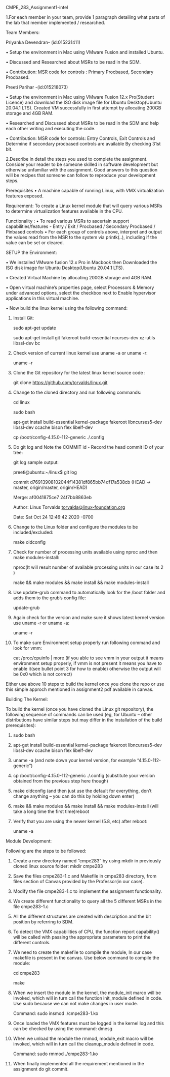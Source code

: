 CMPE_283_Assignment1-intel

1.For each member in your team, provide 1 paragraph detailing what parts of the lab that member implemented / researched.

Team Members:

Priyanka Devendran- (id:015231411) 

•	Setup the environment in Mac using VMware Fusion and installed Ubuntu.

•	Discussed and Researched about MSRs to be read in the SDM. 

•	Contribution: MSR code for controls : Primary Procbased, Secondary Procbased.

Preeti Parihar -(id:015218073)

•	Setup the environment in Mac using VMware Fusion 12.x Pro(Student Licence) and download the ISO disk image file for Ubuntu Desktop(Ubuntu 20.04.1 LTS). Created VM successfully in first attempt by allocating 200GB storage and 4GB RAM.

•	Researched and Discussed about MSRs to be read in the SDM and help each other writing and executing the code.

•	Contribution: MSR code for controls: Entry Controls, Exit Controls and Determine if secondary procbased controls are available By checking 31st bit.

2.Describe in detail the steps you used to complete the assignment. Consider your reader to be someone skilled in software development but otherwise unfamiliar with the assignment. Good answers to this question will be recipes that someone can follow to reproduce your development steps.

Prerequisites • A machine capable of running Linux, with VMX virtualization features exposed.

Requirement: To create a Linux kernel module that will query various MSRs to determine virtualization features available in the CPU.

Functionality : • To read various MSRs to ascertain support capabilities/features - Entry / Exit / Procbased / Secondary Procbased / Pinbased controls • For each group of controls above, interpret and output the values read from the MSR to the system via printk(..), including if the value can be set or cleared.

SETUP the Environment:

•	We installed VMware fusion 12.x Pro in Macbook then Downloaded the ISO disk image for Ubuntu Desktop(Ubuntu 20.04.1 LTS).

•	Created Virtual Machine by allocating 200GB storage and 4GB RAM.

•	Open virtual machine’s properties page, select Processors & Memory under advanced options, select the checkbox next to Enable hypervisor applications in this virtual machine.

•	Now build the linux kernel using the following command:

1. Install Git:

    sudo apt-get update

    sudo apt-get install git fakeroot build-essential ncurses-dev xz-utils libssl-dev bc

2. Check version of current linux kernel use uname -a or uname -r:
    
    uname –r

3. Clone the Git repository for the latest linux kernel source code :

    git clone https://github.com/torvalds/linux.git

4. Change to the cloned directory and run following commands:
    
    cd linux
    
    sudo bash
    
    apt-get install build-essential kernel-package fakeroot libncurses5-dev libssl-dev ccache bison flex libelf-dev
    
    cp /boot/config-4.15.0-112-generic    ./.config    

5. Do git log and Note the COMMIT id - Record the head commit ID of your tree:

    git log
    sample output:

    preeti@ubuntu:~/linux$ git log

    commit d76913908102044f14381df865bb74df17a538cb (HEAD -> master, origin/master, origin/HEAD)

    Merge: af0041875ce7 24f7bb8863eb

    Author: Linus Torvalds <torvalds@linux-foundation.org>

    Date:   Sat Oct 24 12:46:42 2020 -0700

6. Change to the Linux folder and configure the modules to be included/excluded:
    
    make oldconfig

7. Check for number of processing units available using nproc and then make modules-install:

    nproc(It will result number of available processing units in our case its 2 )
    
    make && make modules && make install && make modules-install 

8. Use update-grub command to automatically look for the /boot folder and adds them to the grub’s config file:
    
    update-grub

9. Again check for the version and make sure it shows latest kernel version use uname -r or uname -a:
    
    uname –r 

10. To make sure Environment setup properly run following command and look for vmm:

    cat /proc/cpuinfo | more (if you able to see vmm in your output it means environment setup properly, if vmm is not present it means you have to enable it(see       bullet point 3 for how to enable) otherwise the output will be 0x0 which is not correct)
    
Either use above 10 steps to build the kernel once you clone the repo or use this simple approch mentioned in assignment2 pdf available in canvas.

Building The Kernel:

To build the kernel (once you have cloned the Linux git repository), the following sequence of commands can be used (eg, for Ubuntu – other distributions have similar steps but may differ in the installation of the build prerequisites):

1. sudo bash

2. apt-get install build-essential kernel-package fakeroot libncurses5-dev libssl-dev ccache bison flex libelf-dev

3. uname -a       (and note down your kernel version, for example “4.15.0-112-generic”)

4. cp /boot/config-4.15.0-112-generic    ./.config       (substitute your version obtained from the previous step here though)

5. make oldconfig       (and then just use the default for everything, don’t change anything – you can do this by holding down enter)

6. make && make modules && make install && make modules-install     (will take a long time the first time)reboot

7. Verify that you are using the newer kernel (5.8, etc) after reboot:

    uname -a 

Module Development:

Following are the steps to be followed:

1. Create a new directory named “cmpe283” by using mkdir in previously cloned linux source folder:
    mkdir cmpe283

2. Save the files cmpe283-1.c and Makefile in cmpe283 directory, from files section of Canvas provided by the Professor(in our case).

3. Modify the file cmpe283-1.c to implement the assignment functionality.

4. We create different functionality to query all the 5 different MSRs in the file cmpe283-1.c

5. All the different structures are created with description and the bit position by referring to SDM.

6. To detect the VMX capabilities of CPU, the function report capability() will be called with passing the appropriate parameters to print the different controls. 

7. We need to create the makefile to compile the module, In our case makefile is present in the canvas.
Use below command to compile the module:

    cd cmpe283

    make

8. When we insert the module in the kernel, the module_init marco will be invoked, which will in turn call the function init_module defined in code. Use sudo because we can not make changes in user mode.

    Command: sudo insmod ./cmpe283-1.ko

9. Once loaded the VMX features must  be logged in the kernel log and this can be checked by using the command: dmesg

10. When we unload the module the rmmod, module_exit macro will be invoked, which will in turn call the cleanup_module defined in code.

    Command:  sudo rmmod ./cmpe283-1.ko

11. When finally implemented all the requirement mentioned in the assignment do git commit.
